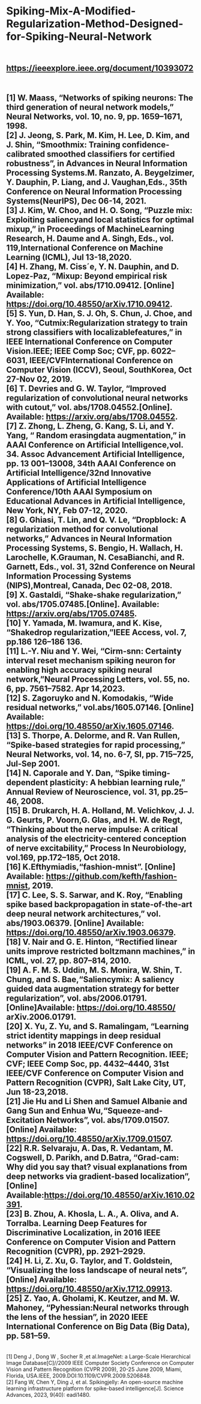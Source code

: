 # Spiking-Mix-A-Modified-Regularization-Method-Designed-for-Spiking-Neural-Network
<br>https://ieeexplore.ieee.org/document/10393072
------------------------------------------------------------------------------------------------------------------------------------------------------------------------------------------------------------------
<br>[1] W. Maass, “Networks of spiking neurons: The third generation of neural network models,” Neural Networks, vol. 10, no. 9, pp. 1659–1671, 1998. 
 <br>[2] J. Jeong, S. Park, M. Kim, H. Lee, D. Kim, and J. Shin, “Smoothmix: Training confidence-calibrated smoothed classifiers for certified robustness”, in Advances in Neural Information Processing Systems.M. Ranzato, A. Beygelzimer, Y. Dauphin, P. Liang, and J. Vaughan,Eds., 35th Conference on Neural Information Processing Systems(NeurIPS), Dec 06-14, 2021. 
 <br>[3] J. Kim, W. Choo, and H. O. Song, “Puzzle mix: Exploiting saliencyand local statistics for optimal mixup,” in Proceedings of MachineLearning Research, H. Daume and A. Singh, Eds., vol. 119,International Conference on Machine Learning (ICML), Jul 13-18,2020.
 <br>[4] H. Zhang, M. Ciss´e, Y. N. Dauphin, and D. Lopez-Paz, “Mixup: Beyond empirical risk minimization,” vol. abs/1710.09412. [Online] Available: https://doi.org/10.48550/arXiv.1710.09412.
 <br>[5] S. Yun, D. Han, S. J. Oh, S. Chun, J. Choe, and Y. Yoo, “Cutmix:Regularization strategy to train strong classifiers with localizablefeatures,” in IEEE International Conference on Computer Vision.IEEE; IEEE Comp Soc; CVF, pp. 6022–6031, IEEE/CVFInternational Conference on Computer Vision (ICCV), Seoul, SouthKorea, Oct 27-Nov 02, 2019. 
 <br>[6] T. Devries and G. W. Taylor, “Improved regularization of convolutional neural networks with cutout,” vol. abs/1708.04552.[Online]. Available: https://arxiv.org/abs/1708.04552. 
 <br>[7] Z. Zhong, L. Zheng, G. Kang, S. Li, and Y. Yang, “ Random erasingdata augmentation,” in AAAI Conference on Artificial Intelligence,vol. 34. Assoc Advancement Artificial Intelligence, pp. 13 001–13008, 34th AAAI Conference on Artificial Intelligence/32nd Innovative Applications of Artificial Intelligence Conference/10th AAAI Symposium on Educational Advances in Artificial Intelligence, New York, NY, Feb 07-12, 2020.
 <br>[8] G. Ghiasi, T. Lin, and Q. V. Le, “Dropblock: A regularization method for convolutional networks,” Advances in Neural Information Processing Systems, S. Bengio, H. Wallach, H. Larochelle, K.Grauman, N. CesaBianchi, and R. Garnett, Eds., vol. 31, 32nd Conference on Neural Information Processing Systems (NIPS),Montreal, Canada, Dec 02-08, 2018.
 <br>[9] X. Gastaldi, “Shake-shake regularization,” vol. abs/1705.07485.[Online]. Available: https://arxiv.org/abs/1705.07485. 
 <br>[10] Y. Yamada, M. Iwamura, and K. Kise, “Shakedrop regularization,”IEEE Access, vol. 7, pp.186 126–186 136.
 <br>[11] L.-Y. Niu and Y. Wei, “Cirm-snn: Certainty interval reset mechanism spiking neuron for enabling high accuracy spiking neural network,”Neural Processing Letters, vol. 55, no. 6, pp. 7561–7582. Apr 14,2023. 
 <br>[12] S. Zagoruyko and N. Komodakis, “Wide residual networks,” vol.abs/1605.07146. [Online] Available: https://doi.org/10.48550/arXiv.1605.07146.
 <br>[13] S. Thorpe, A. Delorme, and R. Van Rullen, “Spike-based strategies for rapid processing,” Neural Networks, vol. 14, no. 6-7, SI, pp. 715–725, Jul-Sep 2001. 
 <br>[14] N. Caporale and Y. Dan, “Spike timing-dependent plasticity: A hebbian learning rule,” Annual Review of Neuroscience, vol. 31, pp.25–46, 2008.
 <br>[15] B. Drukarch, H. A. Holland, M. Velichkov, J. J. G. Geurts, P. Voorn,G. Glas, and H. W. de Regt, “Thinking about the nerve impulse: A critical analysis of the electricity-centered conception of nerve excitability,” Process In Neurobiology, vol.169, pp.172–185, Oct 2018. 
 <br>[16] K.Efthymiadis,“fashion-mnist”. [Online] Available: https://github.com/kefth/fashion-mnist, 2019.
 <br>[17] C. Lee, S. S. Sarwar, and K. Roy, “Enabling spike based backpropagation in state-of-the-art deep neural network architectures,” vol. abs/1903.06379. [Online] Available: https://doi.org/10.48550/arXiv.1903.06379.
 <br>[18] V. Nair and G. E. Hinton, “Rectified linear units improve restricted boltzmann machines,” in ICML, vol. 27, pp. 807–814, 2010.
 <br>[19] A. F. M. S. Uddin, M. S. Monira, W. Shin, T. Chung, and S. Bae,“Saliencymix: A saliency guided data augmentation strategy for better regularization”, vol. abs/2006.01791. [Online]Available: https://doi.org/10.48550/ arXiv.2006.01791.
 <br>[20] X. Yu, Z. Yu, and S. Ramalingam, “Learning strict identity mappings in deep residual networks” in 2018 IEEE/CVF Conference on Computer Vision and Pattern Recognition. IEEE; CVF; IEEE Comp Soc, pp. 4432–4440, 31st IEEE/CVF Conference on Computer Vision and Pattern Recognition (CVPR), Salt Lake City, UT, Jun 18-23,2018.
 <br>[21] Jie Hu and Li Shen and Samuel Albanie and Gang Sun and Enhua Wu,“Squeeze-and-Excitation Networks”, vol. abs/1709.01507. [Online] Available: https://doi.org/10.48550/arXiv.1709.01507.
 <br>[22] R.R. Selvaraju, A. Das, R. Vedantam, M. Cogswell, D. Parikh, and D.Batra, “Grad-cam: Why did you say that? visual explanations from deep networks via gradient-based localization”, [Online] Available:https://doi.org/10.48550/arXiv.1610.02391. 
 <br>[23] B. Zhou, A. Khosla, L. A., A. Oliva, and A. Torralba. Learning Deep Features for Discriminative Localization, in 2016 IEEE Conference on Computer Vision and Pattern Recognition (CVPR), pp. 2921–2929.
 <br>[24] H. Li, Z. Xu, G. Taylor, and T. Goldstein, “Visualizing the loss landscape of neural nets”, [Online] Available: https://doi.org/10.48550/arXiv.1712.09913. 
 <br>[25] Z. Yao, A. Gholami, K. Keutzer, and M. W. Mahoney, “Pyhessian:Neural networks through the lens of the hessian”, in 2020 IEEE International Conference on Big Data (Big Data), pp. 581–59.
------------------------------------------------------------------------------------------------------------------------------------------------------------------------------------------------------------------
<br>[1] Deng J , Dong W , Socher R ,et al.ImageNet: a Large-Scale Hierarchical Image Database[C]//2009 IEEE Computer Society Conference on Computer Vision and Pattern Recognition (CVPR 2009), 20-25 June 2009, Miami, Florida, USA.IEEE, 2009.DOI:10.1109/CVPR.2009.5206848.
<br>[2] Fang W, Chen Y, Ding J, et al. Spikingjelly: An open-source machine learning infrastructure platform for spike-based intelligence[J]. Science Advances, 2023, 9(40): eadi1480.
